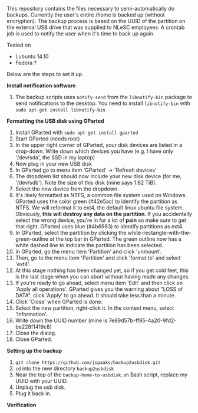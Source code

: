 This repository contains the files necessary to semi-automatically do backups. Currently the user's entire /home is backed up (without encryption). The backup process is based on the UUID of the partition on the external USB drive that was supplied to NLeSC employees. A crontab job is used to notify the user when it's time to back up again.

Tested on 
* Lubuntu 14.10
* Fedora ?


Below are the steps to set it up.

**Install notification software**

1. The backup scripts uses ``notify-send`` from the ``libnotify-bin`` package to send notifications to the desktop. You need to install ``libnotify-bin`` with ``sudo apt-get install libnotify-bin``

**Formatting the USB disk using GParted**

1. Install GParted with ``sudo apt-get install gparted``
1. Start GParted (needs root)
1. In the upper right corner of GParted, your disk devices are listed in a drop-down. Write down which devices you have (e.g. I have only '/dev/sda', the SSD in my laptop)
1. Now plug in your new USB disk
1. In GParted go to menu item 'GParted' -> 'Refresh devices'
1. The dropdown list should now include your new disk device (for me, '/dev/sdb'). Note the size of this disk (mine says 1.82 TiB).
1. Select the new device from the dropdown.
1. It's likely formatted as NTFS, a common file system used on Windows. GParted uses the color green (#42e5ac) to identify the partition as NTFS. We will reformat it to ext4, the default linux ubuntu file system. Obviously, **this will destroy any data on the partition**. If you accidentally select the wrong device, you're in for a lot of **pain** so make sure to get that right. GParted uses blue (#4b6983) to identify partitions as ext4.
1. In GParted, select the partition by clicking the white-rectangle-with-the-green-outline at the top bar in GParted. The green outline now has a white dashed line to indicate the partition has been selected.
1. In GParted, go the menu item 'Partition' and click 'unmount'.
1. Then, go to the menu item 'Partition' and click 'format to' and select 'ext4'.
1. At this stage nothing has been changed yet, so if you get cold feet, this is the last stage when you can abort without having made any changes.
1. If you're ready to go ahead, select menu item 'Edit' and then click on 'Apply all operations'. GParted gives you the warning about "LOSS of DATA", click 'Apply' to go ahead. It should take less than a minute.
1. Click 'Close' when GParted is done.
1. Select the new partition, right-click it. In the context menu, select 'Information'.
1. Write down the UUID number (mine is 7e89d57b-ff95-4a20-9fd2-be228f1419c8)
1. Close the dialog.
1. Close GParted.

**Setting up the backup**

1. ``git clone https://github.com/jspaaks/backup2usbdisk.git``
1. ``cd`` into the new directory ``backup2usbdisk``
1. Near the top of the ``backup-home-to-usbdisk.sh`` Bash script, replace my UUID with your UUID.
1. Unplug the usb disk.
1. Plug it back in.

**Verification**


